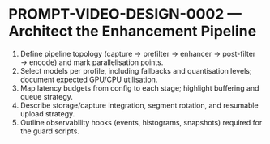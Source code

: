 # PROMPT-VIDEO-DESIGN-0002 — Architect the Enhancement Pipeline

1. Define pipeline topology (capture → prefilter → enhancer → post-filter → encode) and mark parallelisation points.
2. Select models per profile, including fallbacks and quantisation levels; document expected GPU/CPU utilisation.
3. Map latency budgets from config to each stage; highlight buffering and queue strategy.
4. Describe storage/capture integration, segment rotation, and resumable upload strategy.
5. Outline observability hooks (events, histograms, snapshots) required for the guard scripts.

